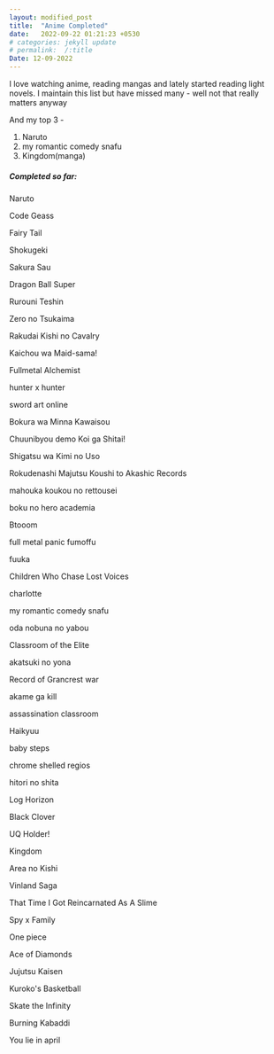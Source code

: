 ```yaml
---
layout: modified_post
title:  "Anime Completed"
date:   2022-09-22 01:21:23 +0530
# categories: jekyll update
# permalink:  /:title
Date: 12-09-2022
---
```


I love watching anime, reading mangas and lately started reading light novels. 
I maintain this list but have missed many - well not that really matters anyway


And my top 3 - 
1. Naruto
2. my romantic comedy snafu
3. Kingdom(manga)


##### Completed so far: 

Naruto

Code Geass

Fairy Tail

Shokugeki

Sakura Sau

Dragon Ball Super

Rurouni Teshin

Zero no Tsukaima

Rakudai Kishi no Cavalry

Kaichou wa Maid-sama!

Fullmetal Alchemist

hunter x hunter

sword art online

Bokura wa Minna Kawaisou

Chuunibyou demo Koi ga Shitai!

Shigatsu wa Kimi no Uso

Rokudenashi Majutsu Koushi to Akashic Records

mahouka koukou no rettousei

boku no hero academia

Btooom

full metal panic fumoffu

fuuka

Children Who Chase Lost Voices

charlotte

my romantic comedy snafu

oda nobuna no yabou

Classroom of the Elite

akatsuki no yona

Record of Grancrest war

akame ga kill

assassination classroom

Haikyuu

baby steps

chrome shelled regios

hitori no shita

Log Horizon

Black Clover

UQ Holder!

Kingdom

Area no Kishi

Vinland Saga

That Time I Got Reincarnated As A Slime

Spy x Family

One piece

Ace of Diamonds

Jujutsu Kaisen

Kuroko's Basketball

Skate the Infinity

Burning Kabaddi

You lie in april
